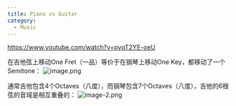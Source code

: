 ```yaml
---
title: Piano vs Guitar
category:
  - Music
---
```


https://www.youtube.com/watch?v=pyqT2YE-oeU

在吉他弦上移动One Fret（一品）等价于在钢琴上移动One Key，都移动了一个Semitone：
![image.png](/images/Pub_Note_PianoVSGuitar/image.png)

通常吉他包含4个Octaves（八度），而钢琴包含7个Octaves（八度），吉他的6根弦的音域是相互重叠的：
![image-2.png](/images/Pub_Note_PianoVSGuitar/image-2.png)
